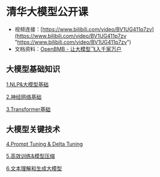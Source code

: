 # 清华大模型公开课

- 视频连接：[https://www.bilibili.com/video/BV1UG411p7zv](https://www.bilibili.com/video/BV1UG411p7zv "https://www.bilibili.com/video/BV1UG411p7zv")
- 文档资料：[OpenBMB - 让大模型飞入千家万户](https://www.openbmb.org/community/course "OpenBMB - 让大模型飞入千家万户")

## 大模型基础知识

[1.NLP&大模型基础](1.NLP&大模型基础/1.NLP&大模型基础.md "1.NLP&大模型基础")

[2.神经网络基础](2.神经网络基础/2.神经网络基础.md "2.神经网络基础")

[3.Transformer基础](3.Transformer基础/3.Transformer基础.md "3.Transformer基础")

## 大模型关键技术

[4.Prompt Tuning & Delta Tuning](<4.Prompt Tuning & Delta Tuning/4.Prompt Tuning & Delta Tuning.md> "4.Prompt Tuning & Delta Tuning")

[5.高效训练&模型压缩](5.高效训练&模型压缩/5.高效训练&模型压缩.md "5.高效训练&模型压缩")

[6.文本理解和生成大模型](6.文本理解和生成大模型/6.文本理解和生成大模型.md "6.文本理解和生成大模型")

